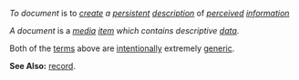 *To document* is to *[create](https://github.com/gcassel/Modular-Organization-Terminology/blob/master/terms/creation.md) a [persistent](https://github.com/gcassel/Modular-Organization-Terminology/blob/master/terms/persist.md) [description](https://github.com/gcassel/Modular-Organization-Terminology/blob/master/terms/description.md)* of *[perceived](https://github.com/gcassel/Modular-Organization-Terminology/blob/master/terms/perceive.md) [information](https://github.com/gcassel/Modular-Organization-Terminology/blob/master/terms/information.md)*
		
*A document* is a *[media](https://github.com/gcassel/Modular-Organization-Terminology/blob/master/terms/media.md) [item](https://github.com/gcassel/Modular-Organization-Terminology/blob/master/terms/item.md) which contains descriptive [data](https://github.com/gcassel/Modular-Organization-Terminology/blob/master/terms/data.md)*.  

Both of the [terms](https://github.com/gcassel/Modular-Organization-Terminology/blob/master/terms/term.md) above are [intentionally](https://github.com/gcassel/Modular-Organization-Terminology/blob/master/terms/intention.md) extremely [generic](https://github.com/gcassel/Modular-Organization-Terminology/blob/master/terms/generic.md).  
		
**See Also:** [record](https://github.com/gcassel/Modular-Organization-Terminology/blob/master/terms/record.md).
